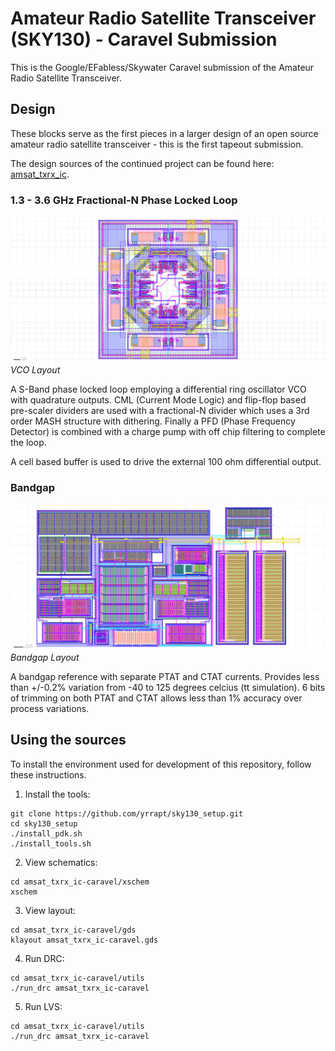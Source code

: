 # Amateur Radio Satellite Transceiver (SKY130) - Caravel Submission

This is the Google/EFabless/Skywater Caravel submission of the Amateur Radio Satellite Transceiver.

## Design

These blocks serve as the first pieces in a larger design of an open source amateur radio satellite transceiver -  this is the first tapeout submission.

The design sources of the continued project can be found here: [amsat_txrx_ic](https://github.com/yrrapt/amsat_txrx_ic).

### 1.3 - 3.6 GHz Fractional-N Phase Locked Loop


![pll](doc/vco_2-4GHz/vco_2-4GHz_layout.png)
_VCO Layout_



A S-Band phase locked loop employing a differential ring oscillator VCO with quadrature outputs. CML (Current Mode Logic) and flip-flop based pre-scaler dividers are used with a fractional-N divider which uses a 3rd order MASH structure with dithering. Finally a PFD (Phase Frequency Detector) is combined with a charge pump with off chip filtering to complete the loop.

A cell based buffer is used to drive the external 100 ohm differential output.

### Bandgap

![bandgap](doc/bandgap_trimmed/bandgap_trimmed.png)
_Bandgap Layout_

A bandgap reference with separate PTAT and CTAT currents. Provides less than +/-0.2% variation from -40 to 125 degrees celcius (tt simulation).  6 bits of trimming on both PTAT and CTAT allows less than 1% accuracy over process variations.


## Using the sources

To install the environment used for development of this repository, follow these instructions.

1. Install the tools:

```
git clone https://github.com/yrrapt/sky130_setup.git
cd sky130_setup
./install_pdk.sh
./install_tools.sh
```

2. View schematics:
```
cd amsat_txrx_ic-caravel/xschem
xschem
```

3. View layout:
```
cd amsat_txrx_ic-caravel/gds
klayout amsat_txrx_ic-caravel.gds
```

4. Run DRC:
```
cd amsat_txrx_ic-caravel/utils
./run_drc amsat_txrx_ic-caravel
```

5. Run LVS:
```
cd amsat_txrx_ic-caravel/utils
./run_drc amsat_txrx_ic-caravel
```
